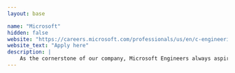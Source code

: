 ```yaml
---
layout: base

name: "Microsoft"
hidden: false
website: "https://careers.microsoft.com/professionals/us/en/c-engineering"
website_text: "Apply here"
description: |
    As the cornerstone of our company, Microsoft Engineers always aspire to be the best in the industry. Whether coding, building, hacking, designing, or testing, they consistently put their passion and energy into delivering world-class products that will delight and empower Microsoft customers and partners.
---
```


